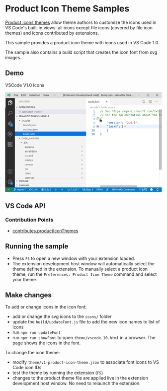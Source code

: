 # Product Icon Theme Samples

[Product icons themes](https://code.visualstudio.com/api/extension-guides/product-icon-theme) allow theme authors to customize the icons used in VS Code's built-in views: all icons except file icons (covered by file icon themes) and icons contributed by extensions.

This sample provides a product icon theme with icons used in VS Code 1.0.

The sample also contains a build script that creates the icon font from svg images.

## Demo

VSCode V1.0 Icons

![Sample VSCode 1.0](./demo.png)


## VS Code API

### Contribution Points

- [contributes.productIconThemes](https://code.visualstudio.com/api/references/contribution-points#contributes.productIconThemes)

## Running the sample

- Press `F5` to open a new window with your extension loaded.
- The extension development host window will automatically select the theme defined in the extension. To manually select a product icon theme, run the `Preferences: Product Icon Theme` command and select your theme.

## Make changes

To add or change icons in the icon font:

- add or change the svg icons to the `icons/` folder
- update the `build/updateFont.js` file to add the new icon names to list of icons
- run `npm run updateFont`
- run `npm run showFont` to open `theme/vscode-10.html` in a browser. The page shows the icons in the font.

To change the icon theme:

- modify `theme/v1-product-icon-theme.json` to associate font icons to VS Code icon IDs
- test the theme by running the extension (`F5`)
- changes to the product theme file are applied live in the extension development host window. No need to relaunch the extension.